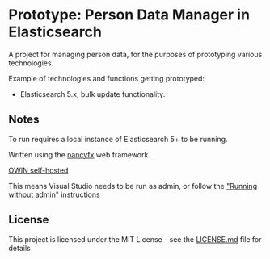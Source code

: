 # Prototype: Person Data Manager in Elasticsearch

A project for managing person data, for the purposes of prototyping various technologies.

Example of technologies and functions getting prototyped:
* Elasticsearch 5.x, bulk update functionality.

## Notes

To run requires a local instance of Elasticsearch 5+ to be running.

Written using the [nancyfx](http://nancyfx.org/) web framework. 

[OWIN self-hosted](https://github.com/NancyFx/Nancy/wiki/Hosting-nancy-with-owin#katana---httplistener-selfhost)

This means Visual Studio needs to be run as admin, or follow the ["Running without admin" instructions](https://github.com/NancyFx/Nancy/wiki/Hosting-nancy-with-owin#katana---httplistener-selfhost)

## License

This project is licensed under the MIT License - see the [LICENSE.md](LICENSE.md) file for details

